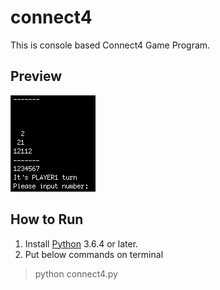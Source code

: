 # connect4
This is console based Connect4 Game Program.

## Preview
![Preview](https://github.com/FullyHatter/connect4/blob/master/image.png)

## How to Run
1. Install [Python](https://www.python.org/) 3.6.4 or later.
1. Put below commands on terminal
> python connect4.py
